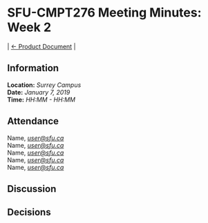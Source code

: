 # SFU-CMPT276 Meeting Minutes: Week 2

| [<- Product Document](../Product-Document.md) |

## Information

**Location:** *Surrey Campus*  
**Date:**  *January 7, 2019*  
**Time:** *HH:MM - HH:MM*

## Attendance

Name, *user@sfu.ca*  
Name, *user@sfu.ca*  
Name, *user@sfu.ca*  
Name, *user@sfu.ca*  
Name, *user@sfu.ca*

## Discussion

## Decisions
